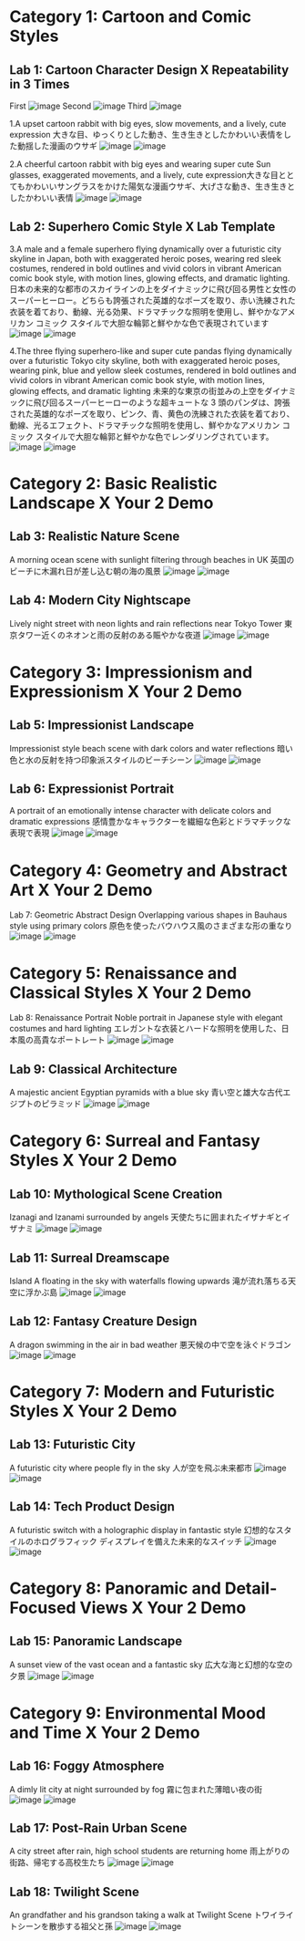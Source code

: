 # **Category 1: Cartoon and Comic Styles**

## Lab 1: Cartoon Character Design X Repeatability in 3 Times
First 
![image](https://github.com/user-attachments/assets/83fefbc2-0b43-4ba6-b40f-c7d8fd540b2e)
Second 
![image](https://github.com/user-attachments/assets/945954f7-9eca-4e90-9e02-c51a41ee4034)
Third
![image](https://github.com/user-attachments/assets/324f9fd1-e308-40ec-895b-f7e2383d87e0)

1.A upset cartoon rabbit with big eyes, slow movements, and a lively, cute expression 大きな目、ゆっくりとした動き、生き生きとしたかわいい表情をした動揺した漫画のウサギ
![image](https://github.com/user-attachments/assets/35475183-9472-46c7-bd59-2a8e7e7d4205)
![image](https://github.com/user-attachments/assets/14452888-4a65-4f92-a1d3-53b9dbcddb2c)

2.A cheerful cartoon rabbit with big eyes and wearing super cute Sun glasses, exaggerated movements, and a lively, cute expression大きな目ととてもかわいいサングラスをかけた陽気な漫画ウサギ、大げさな動き、生き生きとしたかわいい表情
![image](https://github.com/user-attachments/assets/8953dcaf-ed23-4512-bc36-8551d9b4f21c)
![image](https://github.com/user-attachments/assets/00f50629-5dee-4da2-b9c9-34e9b934a6e6)


## Lab 2: Superhero Comic Style X Lab Template

3.A male and a female superhero flying dynamically over a futuristic city skyline in Japan, both with exaggerated heroic poses, wearing red sleek costumes, rendered in bold outlines and vivid colors in vibrant American comic book style, with motion lines, glowing effects, and dramatic lighting.日本の未来的な都市のスカイラインの上をダイナミックに飛び回る男性と女性のスーパーヒーロー。どちらも誇張された英雄的なポーズを取り、赤い洗練された衣装を着ており、動線、光る効果、ドラマチックな照明を使用し、鮮やかなアメリカン コミック スタイルで大胆な輪郭と鮮やかな色で表現されています
![image](https://github.com/user-attachments/assets/c3f5ca99-3ee1-40ce-b11b-1462c9447516)
![image](https://github.com/user-attachments/assets/3484137b-9a05-4a40-892b-300ecdca7014)

4.The three flying superhero-like and super cute pandas flying dynamically over a futuristic Tokyo city skyline, both with exaggerated heroic poses, wearing pink, blue and yellow sleek costumes, rendered in bold outlines and vivid colors in vibrant American comic book style, with motion lines, glowing effects, and dramatic lighting 未来的な東京の街並みの上空をダイナミックに飛び回るスーパーヒーローのような超キュートな 3 頭のパンダは、誇張された英雄的なポーズを取り、ピンク、青、黄色の洗練された衣装を着ており、動線、光るエフェクト、ドラマチックな照明を使用し、鮮やかなアメリカン コミック スタイルで大胆な輪郭と鮮やかな色でレンダリングされています。
![image](https://github.com/user-attachments/assets/f3e3ee4b-af71-48cd-9def-94d2ca49778e)
![image](https://github.com/user-attachments/assets/6271f17d-8b13-4aa5-96be-936bf9a230ee)


# **Category 2: Basic Realistic Landscape X Your 2 Demo**

## Lab 3: Realistic Nature Scene
A morning ocean scene with sunlight filtering through beaches in UK 英国のビーチに木漏れ日が差し込む朝の海の風景 
![image](https://github.com/user-attachments/assets/eb530cf5-7a3f-470f-8732-77f6b7363c2a)
![image](https://github.com/user-attachments/assets/002daf69-8e7d-45d7-a4ea-ec9e6dd9e18a)


## Lab 4: Modern City Nightscape
Lively night street with neon lights and rain reflections near Tokyo Tower 東京タワー近くのネオンと雨の反射のある賑やかな夜道
![image](https://github.com/user-attachments/assets/e41f34e2-432a-42cf-aa70-15df22884138)
![image](https://github.com/user-attachments/assets/a38aad49-29e5-4ca4-a384-995e1ddc961e)


# **Category 3: Impressionism and Expressionism  X Your 2 Demo**

## Lab 5: Impressionist Landscape
Impressionist style beach scene with dark colors and water reflections 暗い色と水の反射を持つ印象派スタイルのビーチシーン
![image](https://github.com/user-attachments/assets/a81d7fa7-f9f2-4277-8ee8-ed6fc6f31816)
![image](https://github.com/user-attachments/assets/d0e1fe84-9471-4c87-a30e-e6d0406b6d42)


## Lab 6: Expressionist Portrait
A portrait of an emotionally intense character with delicate colors and dramatic expressions  感情豊かなキャラクターを繊細な色彩とドラマチックな表現で表現
![image](https://github.com/user-attachments/assets/4dda727b-a543-4200-a126-c9cf8b0ce9a3)
![image](https://github.com/user-attachments/assets/a7f44fad-d705-402f-8240-9a305b757c51)


# **Category 4: Geometry and Abstract Art  X Your 2 Demo**

Lab 7: Geometric Abstract Design
Overlapping various shapes in Bauhaus style using primary colors 原色を使ったバウハウス風のさまざまな形の重なり
![image](https://github.com/user-attachments/assets/4a682faf-1ecc-4f4c-ac3a-6feef4581606)
![image](https://github.com/user-attachments/assets/bed11f01-c4a2-4844-b43b-03611d1d59d6)


# **Category 5: Renaissance and Classical Styles  X Your 2 Demo**

Lab 8: Renaissance Portrait
Noble portrait in Japanese style with elegant costumes and hard lighting エレガントな衣装とハードな照明を使用した、日本風の高貴なポートレート
![image](https://github.com/user-attachments/assets/6625ce39-56d1-46a1-803e-6685da89c2be)
![image](https://github.com/user-attachments/assets/6045b51a-692a-4ae0-b63f-a7cf3f478c46)


## Lab 9: Classical Architecture
A majestic ancient Egyptian pyramids with a blue sky 青い空と雄大な古代エジプトのピラミッド 
![image](https://github.com/user-attachments/assets/44208831-f07f-4a9b-b260-7a23d2cc782c)
![image](https://github.com/user-attachments/assets/c957998b-37f1-42fe-84a0-55ba009717b2)


# **Category 6: Surreal and Fantasy Styles  X Your 2 Demo**

## Lab 10: Mythological Scene Creation
Izanagi and Izanami surrounded by angels  天使たちに囲まれたイザナギとイザナミ
![image](https://github.com/user-attachments/assets/02ca6daa-068f-48e3-aecb-3f9c4b2a7316)
![image](https://github.com/user-attachments/assets/92b8a153-e522-4f74-b61f-5e53f3e9da57)


## Lab 11: Surreal Dreamscape
Island A floating in the sky with waterfalls flowing upwards 滝が流れ落ちる天空に浮かぶ島
![image](https://github.com/user-attachments/assets/ca114839-5881-42ee-ab7f-ffa98f80c9c1)
![image](https://github.com/user-attachments/assets/206b8afa-6ce3-463f-a22b-17e8033620a5)

## Lab 12: Fantasy Creature Design
A dragon swimming in the air in bad weather 悪天候の中で空を泳ぐドラゴン
![image](https://github.com/user-attachments/assets/08f0bda4-184f-411c-8452-56cfada1f107)
![image](https://github.com/user-attachments/assets/cef5622f-71db-4ef1-96de-89d5354e24e1)


# **Category 7: Modern and Futuristic Styles  X Your 2 Demo**

## Lab 13: Futuristic City
A futuristic city where people fly in the sky 人が空を飛ぶ未来都市
![image](https://github.com/user-attachments/assets/92394d23-8312-4785-8bd7-3bf03657baf6)
![image](https://github.com/user-attachments/assets/8cdea088-c518-45cc-8b44-dd5a12cd502c)


## Lab 14: Tech Product Design
A futuristic switch with a holographic display in fantastic style 幻想的なスタイルのホログラフィック ディスプレイを備えた未来的なスイッチ
![image](https://github.com/user-attachments/assets/e704a16d-c0f2-4885-82f0-ed0c728eb8ba)
![image](https://github.com/user-attachments/assets/39a45c1f-b141-4186-8432-38b8c032d26e)


# **Category 8: Panoramic and Detail-Focused Views  X Your 2 Demo**

## Lab 15: Panoramic Landscape
A sunset view of the vast ocean and a fantastic sky 広大な海と幻想的な空の夕景
![image](https://github.com/user-attachments/assets/829da3a3-d232-49b0-80c3-7631fc4d7a1d)
![image](https://github.com/user-attachments/assets/58574832-f55e-4ed7-b9ab-5ec5bf3370a6)


# **Category 9: Environmental Mood and Time  X Your 2 Demo**

## Lab 16: Foggy Atmosphere
A dimly lit city at night surrounded by fog 霧に包まれた薄暗い夜の街
![image](https://github.com/user-attachments/assets/0c11c832-bfc8-4863-bf87-96e2389bc998)
![image](https://github.com/user-attachments/assets/e778e639-882e-4627-8291-adaf52ac28e2)


## Lab 17: Post-Rain Urban Scene
A city street after rain, high school students are returning home 雨上がりの街路、帰宅する高校生たち
![image](https://github.com/user-attachments/assets/ada9b272-4bd3-434a-b788-229a2c3888cb)
![image](https://github.com/user-attachments/assets/ce312222-c46c-4388-a430-7428031071e1)


## Lab 18: Twilight Scene
An grandfather and his grandson taking a walk at Twilight Scene トワイライトシーンを散歩する祖父と孫
![image](https://github.com/user-attachments/assets/d039474f-dd10-46e2-a82c-1f5e67b33f24)
![image](https://github.com/user-attachments/assets/0cefe65e-de8c-4f8a-90df-927c0b7fed0f)
